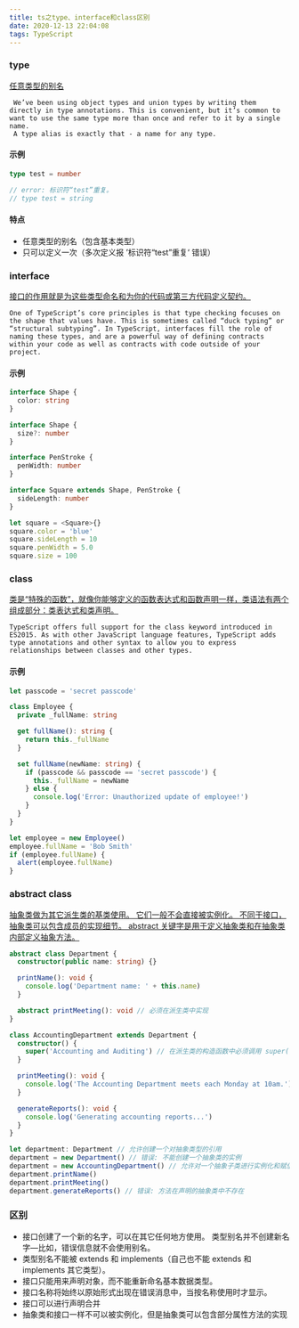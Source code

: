 ```yaml
---
title: ts之type、interface和class区别
date: 2020-12-13 22:04:08
tags: TypeScript
---
```


### type

[任意类型的别名](https://www.typescriptlang.org/docs/handbook/2/everyday-types.html#type-aliases)

```
 We’ve been using object types and union types by writing them directly in type annotations. This is convenient, but it’s common to want to use the same type more than once and refer to it by a single name.
 A type alias is exactly that - a name for any type.
```

#### 示例

```ts
type test = number

// error: 标识符“test”重复。
// type test = string
```

#### 特点

- 任意类型的别名（包含基本类型）
- 只可以定义一次（多次定义报 ’标识符“test”重复‘ 错误）

### interface

[接口的作用就是为这些类型命名和为你的代码或第三方代码定义契约。](https://www.typescriptlang.org/docs/handbook/interfaces.html)

```
One of TypeScript’s core principles is that type checking focuses on the shape that values have. This is sometimes called “duck typing” or “structural subtyping”. In TypeScript, interfaces fill the role of naming these types, and are a powerful way of defining contracts within your code as well as contracts with code outside of your project.
```

#### 示例

```ts
interface Shape {
  color: string
}

interface Shape {
  size?: number
}

interface PenStroke {
  penWidth: number
}

interface Square extends Shape, PenStroke {
  sideLength: number
}

let square = <Square>{}
square.color = 'blue'
square.sideLength = 10
square.penWidth = 5.0
square.size = 100
```

### class

[类是“特殊的函数”，就像你能够定义的函数表达式和函数声明一样，类语法有两个组成部分：类表达式和类声明。](https://developer.mozilla.org/zh-CN/docs/Web/JavaScript/Reference/Classes)

```
TypeScript offers full support for the class keyword introduced in ES2015. As with other JavaScript language features, TypeScript adds type annotations and other syntax to allow you to express relationships between classes and other types.
```

#### 示例

```ts
let passcode = 'secret passcode'

class Employee {
  private _fullName: string

  get fullName(): string {
    return this._fullName
  }

  set fullName(newName: string) {
    if (passcode && passcode == 'secret passcode') {
      this._fullName = newName
    } else {
      console.log('Error: Unauthorized update of employee!')
    }
  }
}

let employee = new Employee()
employee.fullName = 'Bob Smith'
if (employee.fullName) {
  alert(employee.fullName)
}
```

### abstract class

[抽象类做为其它派生类的基类使用。 它们一般不会直接被实例化。 不同于接口，抽象类可以包含成员的实现细节。 abstract 关键字是用于定义抽象类和在抽象类内部定义抽象方法。](https://www.tslang.cn/docs/handbook/classes.html)

```ts
abstract class Department {
  constructor(public name: string) {}

  printName(): void {
    console.log('Department name: ' + this.name)
  }

  abstract printMeeting(): void // 必须在派生类中实现
}

class AccountingDepartment extends Department {
  constructor() {
    super('Accounting and Auditing') // 在派生类的构造函数中必须调用 super()
  }

  printMeeting(): void {
    console.log('The Accounting Department meets each Monday at 10am.')
  }

  generateReports(): void {
    console.log('Generating accounting reports...')
  }
}

let department: Department // 允许创建一个对抽象类型的引用
department = new Department() // 错误: 不能创建一个抽象类的实例
department = new AccountingDepartment() // 允许对一个抽象子类进行实例化和赋值
department.printName()
department.printMeeting()
department.generateReports() // 错误: 方法在声明的抽象类中不存在
```

### 区别

- 接口创建了一个新的名字，可以在其它任何地方使用。 类型别名并不创建新名字—比如，错误信息就不会使用别名。
- 类型别名不能被 extends 和 implements（自己也不能 extends 和 implements 其它类型）。
- 接口只能用来声明对象，而不能重新命名基本数据类型。
- 接口名称将始终以原始形式出现在错误消息中，当按名称使用时才显示。
- 接口可以进行声明合并
- 抽象类和接口一样不可以被实例化，但是抽象类可以包含部分属性方法的实现
